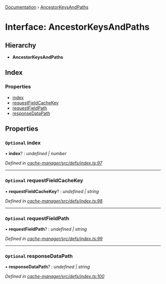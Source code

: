 [Documentation](../README.md) › [AncestorKeysAndPaths](ancestorkeysandpaths.md)

# Interface: AncestorKeysAndPaths

## Hierarchy

* **AncestorKeysAndPaths**

## Index

### Properties

* [index](ancestorkeysandpaths.md#optional-index)
* [requestFieldCacheKey](ancestorkeysandpaths.md#optional-requestfieldcachekey)
* [requestFieldPath](ancestorkeysandpaths.md#optional-requestfieldpath)
* [responseDataPath](ancestorkeysandpaths.md#optional-responsedatapath)

## Properties

### `Optional` index

• **index**? : *undefined | number*

*Defined in [cache-manager/src/defs/index.ts:97](https://github.com/badbatch/graphql-box/blob/3c77089/packages/cache-manager/src/defs/index.ts#L97)*

___

### `Optional` requestFieldCacheKey

• **requestFieldCacheKey**? : *undefined | string*

*Defined in [cache-manager/src/defs/index.ts:98](https://github.com/badbatch/graphql-box/blob/3c77089/packages/cache-manager/src/defs/index.ts#L98)*

___

### `Optional` requestFieldPath

• **requestFieldPath**? : *undefined | string*

*Defined in [cache-manager/src/defs/index.ts:99](https://github.com/badbatch/graphql-box/blob/3c77089/packages/cache-manager/src/defs/index.ts#L99)*

___

### `Optional` responseDataPath

• **responseDataPath**? : *undefined | string*

*Defined in [cache-manager/src/defs/index.ts:100](https://github.com/badbatch/graphql-box/blob/3c77089/packages/cache-manager/src/defs/index.ts#L100)*
